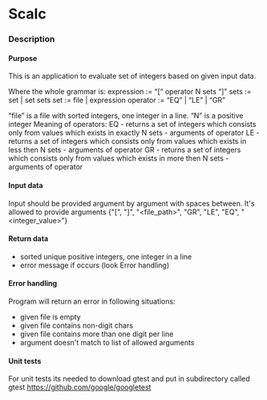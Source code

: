 # Scalc

### Description

#### Purpose
This is an application to evaluate set of integers based on given input data.

Where the whole grammar is:
expression := “\[“ operator N sets “\]”
sets := set | set sets
set := file | expression
operator := “EQ” | “LE” | “GR”

“file” is a file with sorted integers, one integer in a line.
“N” is a positive integer
Meaning of operators:
EQ - returns a set of integers which consists only from values which exists in exactly N sets -
arguments of operator
LE - returns a set of integers which consists only from values which exists in less then N sets -
arguments of operator
GR - returns a set of integers which consists only from values which exists in more then N sets -
arguments of operator

#### Input data
Input should be provided argument by argument with spaces between.
It's allowed to provide arguments
{"[", "]", "<file_path>", "GR", "LE", "EQ", "<integer_value>"}

#### Return data
* sorted unique positive integers, one integer in a line
* error message if occurs (look Error handling)

#### Error handling
Program will return an error in following situations:
* given file is empty
* given file contains non-digit chars
* given file contains more than one digit per line
* argument doesn't match to list of allowed arguments


#### Unit tests
For unit tests its needed to download gtest and put
in subdirectory called gtest
https://github.com/google/googletest